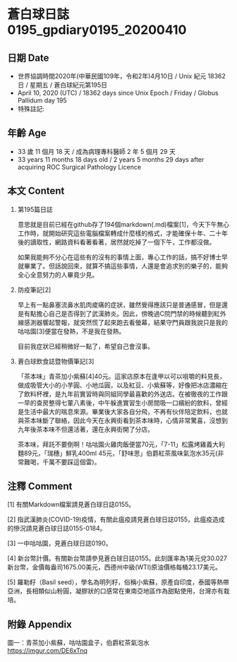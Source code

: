 # 蒼白球日誌0195_gpdiary0195_20200410 #

## 日期 Date ##

* 世界協調時間2020年(中華民國109年，令和2年)4月10日 / Unix 紀元 18362 日 / 星期五 / 蒼白球紀元第195日
* April 10, 2020 (UTC) / 18362 days since Unix Epoch / Friday / Globus Pallidum day 195
* 特殊註記:

## 年齡 Age ##

* 33 歲 11 個月 18 天 / 成為病理專科醫師 2 年 5 個月 29 天
* 33 years 11 months 18 days old / 2 years 5 months 29 days after acquiring ROC Surgical Pathology Licence

## 本文 Content ##

1. 第195篇日誌

    意思就是目前已經在github存了194個markdown(.md)檔案[1]，今天下午無心工作時，就開始研究這些電腦檔案轉成什麼樣的格式，才能確保十年、二十年後的讀取性，網路資料看著看著，居然就吃掉了一個下午，工作都沒做。

    如果我能夠不分心在這些有的沒有的事情上面，專心工作的話，搞不好博士早就畢業了。但話說回來，就算不搞這些事情，人還是會追求別的樂子的，能夠全心全意努力的人畢竟少見。

2. 防疫筆記[2]

    早上有一點鼻塞流鼻水肌肉痠痛的症狀，雖然覺得應該只是普通感冒，但是還是有點擔心自己是否得到了武漢肺炎。因此，傍晚過C院門禁的時候聽到紅外線感測器響起警報，就突然慌了起來跑去看螢幕，結果守門員跟我說只是我的咕咕園[3]便當在發熱，不是我在發熱。

    目前我症狀已經稍微好一點了，希望自己會沒事。

3. 蒼白球飲食誌暨物價筆記[3]

    「茶本味」青茶加小紫蘇[4]40元。這家店原本在逢甲以可以咀嚼的料見長，做成吸管大小的小芋圓、小地瓜圓，以及紅豆、小紫蘇等，好像把冰店濃縮在了飲料杯裡，是九年前實習時與同組同學最喜歡的外送店。在被徹夜的工作跟一早的查房整得七葷八素後，中午躲進實習生小房間吸一口繽紛的飲料，曾經是生活中最大的喘息來源。畢業後大家各自分飛，不再有伙伴陪定飲料，也就與茶本味斷了聯絡，因此今天在永興街看到茶本味時，心情非常驚喜，沒想到九年後茶本味不但還活著，還在永興街開了分店。

    茶本味，拜託不要倒啊！咕咕園火雞肉飯便當70元，「7-11」松露烤雞義大利麵89元，「瑞穗」鮮乳400ml 45元，「舒味思」伯爵紅茶風味氣泡水35元(非常難喝，千萬不要踩這個雷)。

## 注釋 Comment ##

[1] 有關Markdown檔案請見蒼白球日誌0155。

[2] 指武漢肺炎(COVID-19)疫情，有關此瘟疫請見蒼白球日誌0155，此瘟疫造成的慘況請見蒼白球日誌0155-0184。

[3] 一中咕咕園，見蒼白球日誌0190。

[4] 新台幣計價。有關新台幣請參見蒼白球日誌0155。此刻匯率為1美元兌30.027新台幣，金價每盎司1675.00美元，西德州中級(WTI)原油價格每桶23.17美元。

[5] 羅勒籽（Basil seed），學名為明列籽，俗稱小紫蘇，原產自印度，泰國等熱帶亞洲，長相類似山粉圓，凝膠狀的口感常在東南亞地區作為甜點使用，台灣亦有栽培。

## 附錄 Appendix ##

圖一：青茶加小紫蘇，咕咕園盒子，伯爵紅茶氣泡水 https://imgur.com/DE6xTnq